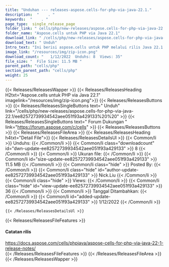 ```yaml
---
title: "Unduhan --- releases-aspose.cells-for-php-via-java-22.1." 
description:  "    . " 
keywords:  "    . " 
page_type:  single_release_page
folder_link: " cells/php/new-releases/aspose.cells-for-php-via-java-22.1/"
folder_name: "Aspose.cells untuk PHP via Java 22.1"
download_link: " /cells/php/new-releases/aspose.cells-for-php-via-java-22.1/ee82572739934542aee051f93a429133"
download_text: " Unduh"
Intro_text: "Ini berisi aspose.cells untuk PHP melalui rilis Java 22.1."
image_link: "/resources/img/zip-icon.png"
download_count: "   1/12/2022  Unduhs: 8  Views: 35"
file_size: "  File Size: 11.5 MB "
parent_path: "cells/php"
section_parent_path: "cells/php"
weight: 25
---
```


{{< Releases/ReleasesWapper >}}
  {{< Releases/ReleasesHeading H2txt="Aspose.cells untuk PHP via Java 22.1" imagelink="/resources/img/zip-icon.png">}}
  {{< Releases/ReleasesButtons >}}
    {{< Releases/ReleasesSingleButtons text=" Unduh" link="/cells/php/new-releases/aspose.cells-for-php-via-java-22.1/ee82572739934542aee051f93a429133%20%20" >}}
    {{< Releases/ReleasesSingleButtons text=" Forum Dukungan " link="https://forum.aspose.com/c/cells" >}}
  {{< Releases/ReleasesButtons >}}
  {{< Releases/ReleasesFileArea >}}
    {{< Releases/ReleasesHeading h4txt="Detail File">}}
    {{< Releases/ReleasesDetailsUl >}}
            {{< Common/li  >}} Unduhs: {{< /Common/li >}} 
      {{< Common/li class="downloadcount" id="dwn-update-ee82572739934542aee051f93a429133" >}} 8 {{< /Common/li >}} 
      {{< Common/li  >}} Ukuran file: {{< /Common/li >}} 
      {{< Common/li id="size-update-ee82572739934542aee051f93a429133" >}} 11.5 MB {{< /Common/li >}} 
      {{< Common/li  class="hide" >}} Posted By: {{< /Common/li >}} 
      {{< Common/li class="hide" id="author-update-ee82572739934542aee051f93a429133" >}} Nick.Liu {{< /Common/li >}} 
      {{< Common/li class="hide"  >}} Views: {{< /Common/li >}} 
      {{< Common/li class="hide" id="view-update-ee82572739934542aee051f93a429133" >}} 36 {{< /Common/li >}} 
      {{< Common/li  >}} Tanggal Ditambahkan: {{< /Common/li >}} 
      {{< Common/li id="added-update-ee82572739934542aee051f93a429133" >}} 1/12/2022 {{< /Common/li >}} 

    {{< /Releases/ReleasesDetailsUl >}}

  {{< Releases/ReleasesFileFeatures >}}
      <h4>Catatan rilis</h4><div><a href="https://docs.aspose.com/cells/phpjava/aspose-cells-for-php-via-java-22-1-release-notes/">https://docs.aspose.com/cells/phpjava/aspose-cells-for-php-via-java-22-1-release-notes/</a></div>
  {{< /Releases/ReleasesFileFeatures >}}
 {{< /Releases/ReleasesFileArea >}}
{{< /Releases/ReleasesWapper >}}


